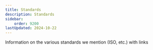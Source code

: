 ```yaml
---
title: Standards
description: Standards
sidebar:
    order: 9200
lastUpdated: 2024-10-22
---
```


Information on the various standards we mention (ISO, etc.) with links

